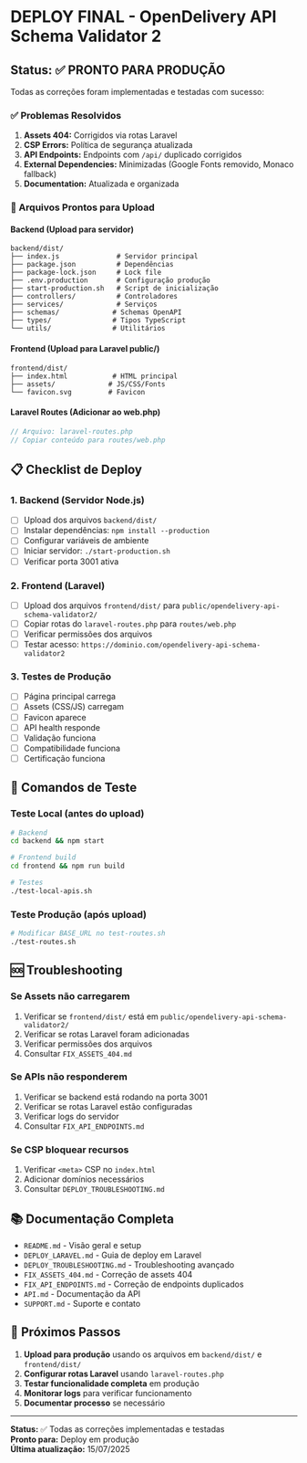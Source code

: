 # DEPLOY FINAL - OpenDelivery API Schema Validator 2

## Status: ✅ PRONTO PARA PRODUÇÃO

Todas as correções foram implementadas e testadas com sucesso:

### ✅ Problemas Resolvidos

1. **Assets 404:** Corrigidos via rotas Laravel
2. **CSP Errors:** Política de segurança atualizada
3. **API Endpoints:** Endpoints com `/api/` duplicado corrigidos
4. **External Dependencies:** Minimizadas (Google Fonts removido, Monaco fallback)
5. **Documentation:** Atualizada e organizada

### 🚀 Arquivos Prontos para Upload

#### Backend (Upload para servidor)
```
backend/dist/
├── index.js              # Servidor principal
├── package.json          # Dependências
├── package-lock.json     # Lock file
├── .env.production       # Configuração produção
├── start-production.sh   # Script de inicialização
├── controllers/          # Controladores
├── services/             # Serviços
├── schemas/             # Schemas OpenAPI
├── types/               # Tipos TypeScript
└── utils/               # Utilitários
```

#### Frontend (Upload para Laravel public/)
```
frontend/dist/
├── index.html           # HTML principal
├── assets/             # JS/CSS/Fonts
└── favicon.svg         # Favicon
```

#### Laravel Routes (Adicionar ao web.php)
```php
// Arquivo: laravel-routes.php
// Copiar conteúdo para routes/web.php
```

## 📋 Checklist de Deploy

### 1. Backend (Servidor Node.js)
- [ ] Upload dos arquivos `backend/dist/`
- [ ] Instalar dependências: `npm install --production`
- [ ] Configurar variáveis de ambiente
- [ ] Iniciar servidor: `./start-production.sh`
- [ ] Verificar porta 3001 ativa

### 2. Frontend (Laravel)
- [ ] Upload dos arquivos `frontend/dist/` para `public/opendelivery-api-schema-validator2/`
- [ ] Copiar rotas do `laravel-routes.php` para `routes/web.php`
- [ ] Verificar permissões dos arquivos
- [ ] Testar acesso: `https://dominio.com/opendelivery-api-schema-validator2`

### 3. Testes de Produção
- [ ] Página principal carrega
- [ ] Assets (CSS/JS) carregam
- [ ] Favicon aparece
- [ ] API health responde
- [ ] Validação funciona
- [ ] Compatibilidade funciona
- [ ] Certificação funciona

## 🔧 Comandos de Teste

### Teste Local (antes do upload)
```bash
# Backend
cd backend && npm start

# Frontend build
cd frontend && npm run build

# Testes
./test-local-apis.sh
```

### Teste Produção (após upload)
```bash
# Modificar BASE_URL no test-routes.sh
./test-routes.sh
```

## 🆘 Troubleshooting

### Se Assets não carregarem
1. Verificar se `frontend/dist/` está em `public/opendelivery-api-schema-validator2/`
2. Verificar se rotas Laravel foram adicionadas
3. Verificar permissões dos arquivos
4. Consultar `FIX_ASSETS_404.md`

### Se APIs não responderem
1. Verificar se backend está rodando na porta 3001
2. Verificar se rotas Laravel estão configuradas
3. Verificar logs do servidor
4. Consultar `FIX_API_ENDPOINTS.md`

### Se CSP bloquear recursos
1. Verificar `<meta>` CSP no `index.html`
2. Adicionar domínios necessários
3. Consultar `DEPLOY_TROUBLESHOOTING.md`

## 📚 Documentação Completa

- `README.md` - Visão geral e setup
- `DEPLOY_LARAVEL.md` - Guia de deploy em Laravel
- `DEPLOY_TROUBLESHOOTING.md` - Troubleshooting avançado
- `FIX_ASSETS_404.md` - Correção de assets 404
- `FIX_API_ENDPOINTS.md` - Correção de endpoints duplicados
- `API.md` - Documentação da API
- `SUPPORT.md` - Suporte e contato

## 🎯 Próximos Passos

1. **Upload para produção** usando os arquivos em `backend/dist/` e `frontend/dist/`
2. **Configurar rotas Laravel** usando `laravel-routes.php`
3. **Testar funcionalidade completa** em produção
4. **Monitorar logs** para verificar funcionamento
5. **Documentar processo** se necessário

---

**Status:** ✅ Todas as correções implementadas e testadas  
**Pronto para:** Deploy em produção  
**Última atualização:** 15/07/2025
